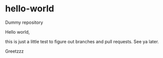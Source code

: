 # hello-world
Dummy repository

Hello world,

this is just a little test to figure out branches and pull requests.
See ya later.

Greetzzz

